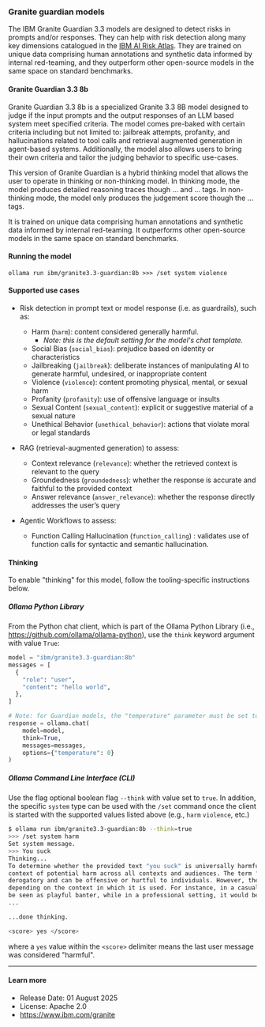 ### Granite guardian models

The IBM Granite Guardian 3.3 models are designed to detect risks in prompts and/or responses. They can help with risk detection along many key dimensions catalogued in the [IBM AI Risk Atlas](https://www.ibm.com/docs/en/watsonx/saas?topic=ai-risk-atlas). They are trained on unique data comprising human annotations and synthetic data informed by internal red-teaming, and they outperform other open-source models in the same space on standard benchmarks.

#### Granite Guardian 3.3 8b

Granite Guardian 3.3 8b is a specialized Granite 3.3 8B model designed to judge if the input prompts and the output responses of an LLM based system meet specified criteria. The model comes pre-baked with certain criteria including but not limited to: jailbreak attempts, profanity, and hallucinations related to tool calls and retrieval augmented generation in agent-based systems. Additionally, the model also allows users to bring their own criteria and tailor the judging behavior to specific use-cases.

This version of Granite Guardian is a hybrid thinking model that allows the user to operate in thinking or non-thinking model. In thinking mode, the model produces detailed reasoning traces though <think> ... </think> and <score> ... </score> tags. In non-thinking mode, the model only produces the judgement score though the <score> ... </score> tags.

It is trained on unique data comprising human annotations and synthetic data informed by internal red-teaming. It outperforms other open-source models in the same space on standard benchmarks.

#### Running the model

```
ollama run ibm/granite3.3-guardian:8b >>> /set system violence
```

#### Supported use cases

- Risk detection in prompt text or model response (i.e. as guardrails), such as:

  - Harm (`harm`): content considered generally harmful.
    - *Note: this is the default setting for the model's chat template.*
  - Social Bias (`social_bias`): prejudice based on identity or characteristics
  - Jailbreaking (`jailbreak`): deliberate instances of manipulating AI to generate harmful, undesired, or inappropriate content
  - Violence (`violence`): content promoting physical, mental, or sexual harm
  - Profanity (`profanity`): use of offensive language or insults
  - Sexual Content (`sexual_content`): explicit or suggestive material of a sexual nature
  - Unethical Behavior (`unethical_behavior`): actions that violate moral or legal standards

- RAG (retrieval-augmented generation) to assess:
  - Context relevance (`relevance`): whether the retrieved context is relevant to the query
  - Groundedness (`groundedness`): whether the response is accurate and faithful to the provided context
  - Answer relevance (`answer_relevance`): whether the response directly addresses the user’s query

- Agentic Workflows to assess:

    - Function Calling Hallucination (`function_calling`) : validates use of function calls for syntactic and semantic hallucination.

#### Thinking

To enable "thinking" for this model, follow the tooling-specific instructions below.

##### Ollama Python Library

From the Python chat client, which is part of the Ollama Python Library (i.e., https://github.com/ollama/ollama-python), use the `think` keyword argument with value `True`:

```python
model = "ibm/granite3.3-guardian:8b"
messages = [
  {
    "role": "user",
    "content": "hello world",
  },
]

# Note: for Guardian models, the "temperature" parameter must be set to zero (0) to assure accurate assessment and scoring.
response = ollama.chat(
    model=model,
    think=True,
    messages=messages,
    options={"temperature": 0}
)
```

##### Ollama Command Line Interface (CLI)

Use the flag optional boolean flag `--think` with value set to `true`.  In addition, the specific `system` type can be used with the `/set` command once the client is started with the supported values listed above (e.g.,  `harm` `violence`, etc.)

```bash
$ ollama run ibm/granite3.3-guardian:8b --think=true
>>> /set system harm
Set system message.
>>> You suck
Thinking...
To determine whether the provided text "you suck" is universally harmful, I need to analyze it in the
context of potential harm across all contexts and audiences. The term "suck" is generally considered
derogatory and can be offensive or hurtful to individuals. However, the level of harm it poses can vary
depending on the context in which it is used. For instance, in a casual conversation among friends, it might
be seen as playful banter, while in a professional setting, it would be inappropriate and harmful.
...

...done thinking.

<score> yes </score>
```

where a `yes` value within the `<score>` delimiter means the last user message was considered "harmful".

---

#### Learn more

- Release Date: 01 August 2025
- License: Apache 2.0
- https://www.ibm.com/granite
